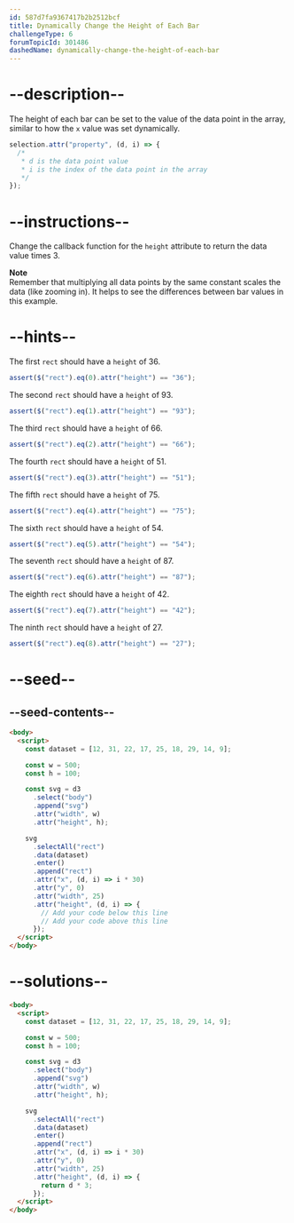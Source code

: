 ```yaml
---
id: 587d7fa9367417b2b2512bcf
title: Dynamically Change the Height of Each Bar
challengeType: 6
forumTopicId: 301486
dashedName: dynamically-change-the-height-of-each-bar
---
```


# --description--

The height of each bar can be set to the value of the data point in the array, similar to how the `x` value was set dynamically.

```js
selection.attr("property", (d, i) => {
  /*
   * d is the data point value
   * i is the index of the data point in the array
   */
});
```

# --instructions--

Change the callback function for the `height` attribute to return the data value times 3.

**Note**  
Remember that multiplying all data points by the same constant scales the data (like zooming in). It helps to see the differences between bar values in this example.

# --hints--

The first `rect` should have a `height` of 36.

```js
assert($("rect").eq(0).attr("height") == "36");
```

The second `rect` should have a `height` of 93.

```js
assert($("rect").eq(1).attr("height") == "93");
```

The third `rect` should have a `height` of 66.

```js
assert($("rect").eq(2).attr("height") == "66");
```

The fourth `rect` should have a `height` of 51.

```js
assert($("rect").eq(3).attr("height") == "51");
```

The fifth `rect` should have a `height` of 75.

```js
assert($("rect").eq(4).attr("height") == "75");
```

The sixth `rect` should have a `height` of 54.

```js
assert($("rect").eq(5).attr("height") == "54");
```

The seventh `rect` should have a `height` of 87.

```js
assert($("rect").eq(6).attr("height") == "87");
```

The eighth `rect` should have a `height` of 42.

```js
assert($("rect").eq(7).attr("height") == "42");
```

The ninth `rect` should have a `height` of 27.

```js
assert($("rect").eq(8).attr("height") == "27");
```

# --seed--

## --seed-contents--

```html
<body>
  <script>
    const dataset = [12, 31, 22, 17, 25, 18, 29, 14, 9];

    const w = 500;
    const h = 100;

    const svg = d3
      .select("body")
      .append("svg")
      .attr("width", w)
      .attr("height", h);

    svg
      .selectAll("rect")
      .data(dataset)
      .enter()
      .append("rect")
      .attr("x", (d, i) => i * 30)
      .attr("y", 0)
      .attr("width", 25)
      .attr("height", (d, i) => {
        // Add your code below this line
        // Add your code above this line
      });
  </script>
</body>
```

# --solutions--

```html
<body>
  <script>
    const dataset = [12, 31, 22, 17, 25, 18, 29, 14, 9];

    const w = 500;
    const h = 100;

    const svg = d3
      .select("body")
      .append("svg")
      .attr("width", w)
      .attr("height", h);

    svg
      .selectAll("rect")
      .data(dataset)
      .enter()
      .append("rect")
      .attr("x", (d, i) => i * 30)
      .attr("y", 0)
      .attr("width", 25)
      .attr("height", (d, i) => {
        return d * 3;
      });
  </script>
</body>
```
